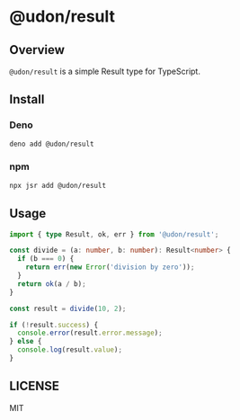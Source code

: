 # @udon/result

## Overview

`@udon/result` is a simple Result type for TypeScript.

## Install

### Deno

```sh
deno add @udon/result
```

### npm

```sh
npx jsr add @udon/result
```

## Usage

```typescript
import { type Result, ok, err } from '@udon/result';

const divide = (a: number, b: number): Result<number> {
  if (b === 0) {
    return err(new Error('division by zero'));
  }
  return ok(a / b);
}

const result = divide(10, 2);

if (!result.success) {
  console.error(result.error.message);
} else {
  console.log(result.value);
}
```

## LICENSE

MIT
